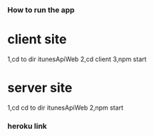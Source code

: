 ### How to run the app

# client site
1,cd to dir itunesApiWeb
2,cd client
3,npm start

# server site
1,cd cd to dir itunesApiWeb
2,npm start

### heroku link
